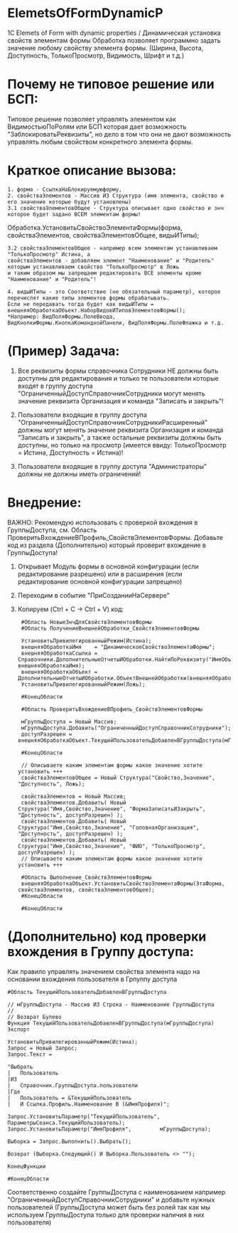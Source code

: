 # ElemetsOfFormDynamicP
1С Elemets of Form with dynamic properties / Динамическая установка свойств элементам формы
Обработка позволяет программно задать значение любому свойству элемента формы.
(Ширина, Высота, Доступность, ТолькоПросмотр, Видимость, Шрифт и т.д.)

# Почему не типовое решение или БСП:
Типовое решение позволяет управлять элементом как ВидимостьюПоРолям или БСП которая дает возможность "ЗаблокироватьРеквизиты",
но дело в том что они не дают возможность управлять любым свойством конкретного элемента формы.

# Краткое описание вызова:

	1. форма - СсылкаНаБлокируемуюформу,
	2. свойстваЭлементов - Массив ИЗ Структура (имя элемента, свойство и его значение которые будут установлены)
	3.1 свойстваЭлементовОбщее - Структура описывает одно свойство и знч которое будет задано ВСЕМ элементам формы!

Обработка.УстановитьСвойствоЭлементаФормы(форма, свойстваЭлементов, свойстваЭлементовОбщее, видыИТипы);

	3.2 свойстваЭлементовОбщее - например всем элементам устанавливаем "ТолькоПросмотр" Истина, а
	свойстваЭлементов - добавляем элемент "Наименование" и "Родитель" которым устанавливаем свойство "ТолькоПросмотр" в Ложь
	и таким образом мы запрещаем редактировать ВСЕ элементы кроме "Наименование" и "Родитель"!

 	4. видыИТипы - это Соответствие (не обязательный параметр), которое перечислят какие типы элементов формы обрабатывать.
  	Если не передавать тогда будет как видыИТипы = внешняяОбработкаОбъект.НаборВидовИТиповЭлементовФормы();
   	*Например: ВидПоляФормы.ПолеВвода, ВидКнопкиФормы.КнопкаКоманднойПанели, ВидПоляФормы.ПолеФлажка и т.д.

# (Пример) Задача: 

1. Все реквизиты формы справочника Сотрудники НЕ должны быть доступны для редактирования
и только те пользователи которые входят в группу доступа "ОграниченныйДоступСправочникСотрудники
могут менять значение реквизита Организация и команда "Записать и закрыть"!

2. Пользователи входящие в группу доступа "ОграниченныйДоступСправочникСотрудникиРасширенный" должны
могут менять значение реквизита Организация и команда "Записать и закрыть", а также остальные реквизиты должны быть
доступны, но только на просмотр (имеется ввиду: ТолькоПросмотр = Истина, Доступность = Истина)!

3. Пользователи входящие в группу доступа "Администраторы" должны не должны иметь ограничений!

# Внедрение:

ВАЖНО: Рекомендую использовать с проверкой вхождения в ГруппыДоступа, см. Область ПроверитьВхождениеВПрофиль_СвойствЭлементовФормы.
Добавьте код из раздела (Дополнительно) который проверит вхождение в ГруппыДоступа!


1. Открывает Модуль формы в основной конфигурации (если редактирование разрешено) или в расширения (если редактирование основной конфигурации запрещено)
2. Переходим в событие "ПриСозданииНаСервере"
3. Копируем (Ctrl + C -> Ctrl + V) код:

		#Область НовыеЗнчДляСвойствЭлементовФормы
		#Область ПолучениеВнешнейОбработки_СвойствЭлементовФормы

		УстановитьПривилегированныйРежим(Истина);
		внешняяОбработкаИмя    = "ДинамическоеСвойствоЭлементаФормы";
		внешняяОбработкаСсылка = Справочники.ДополнительныеОтчетыИОбработки.НайтиПоРеквизиту("ИмяОбъекта", внешняяОбработкаИмя);
		внешняяОбработкаОбъект = ДополнительныеОтчетыИОбработки.ОбъектВнешнейОбработки(внешняяОбработкаСсылка);
		УстановитьПривилегированныйРежим(Ложь);

		#КонецОбласти

		#Область ПроверитьВхождениеВПрофиль_СвойствЭлементовФормы

		мГруппыДоступа = Новый Массив;
		мГруппыДоступа.Добавить("ОграниченныйДоступСправочникСотрудники");
		доступРазрешен = внешняяОбработкаОбъект.ТекущийПользовательДобавленВГруппыДоступа(мГруппыДоступа);

		#КонецОбласти

		// Описываете каким элементам формы какое значение хотите установить +++
		свойстваЭлементовОбщее = Новый Структура("Свойство,Значение", "Доступность", Ложь);

		свойстваЭлементов = Новый Массив; 
		свойстваЭлементов.Добавить( Новый Структура("Имя,Свойство,Значение", "ФормаЗаписатьИЗакрыть", "Доступность", доступРазрешен) );
		свойстваЭлементов.Добавить( Новый Структура("Имя,Свойство,Значение", "ГоловнаяОрганизация", "Доступность", доступРазрешен) );
		свойстваЭлементов.Добавить( Новый Структура("Имя,Свойство,Значение", "ФИО", "ТолькоПросмотр", доступРазрешен) );
		// Описываете каким элементам формы какое значение хотите установить +++

		#Область Выполнение_СвойствЭлементовФормы
		внешняяОбработкаОбъект.УстановитьСвойствоЭлементаФормы(ЭтаФорма, свойстваЭлементов, свойстваЭлементовОбщее);
		#КонецОбласти

		#КонецОбласти


# (Дополнительно) код проверки вхождения в Группу доступа:

Как правило управлять значением свойства элемента надо на основании вхождения пользователя в Грпуппу доступа

	#Область ТекущийПользовательДобавленВГруппыДоступа

	// мГруппыДоступа - Массив ИЗ Строка - Наименование ГруппыДоступа
	//
	// Возврат Булево
	Функция ТекущийПользовательДобавленВГруппыДоступа(мГруппыДоступа) Экспорт

	УстановитьПривилегированныйРежим(Истина);
	Запрос = Новый Запрос;
	Запрос.Текст = 
	
	"Выбрать 
	|	Пользователь 
	|ИЗ 
	|	Справочник.ГруппыДоступа.пользователи
	|Где
	|	Пользователь = &ТекущийПользователь
	|	И Ссылка.Профиль.Наименование В (&ИмяПрофиля)";
	
	Запрос.УстановитьПараметр("ТекущийПользователь",	ПараметрыСеанса.ТекущийПользователь);
	Запрос.УстановитьПараметр("ИмяПрофиля", 		мГруппыДоступа);
	
	Выборка = Запрос.Выполнить().Выбрать();
	
	Возврат (Выборка.Следующий() И Выборка.Пользователь <> "");
		
	КонецФункции

	#КонецОбласти

Соответственно создайте ГруппыДоступа с наименованием например "ОграниченныйДоступСправочникСотрудники" и
добавьте нужных пользователей (ГруппыДоступа может быть без ролей так как мы используем ГруппыДоступа только для проверки наличия в них пользователя)
